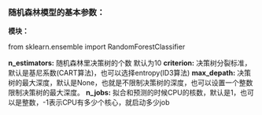 ### 随机森林模型的基本参数：
__模块：__

from sklearn.ensemble import RandomForestClassifier

__n_estimators:__   随机森林里决策树的个数 默认为10
__criterion:__      决策树分裂标准，默认是基尼系数(CART算法)，也可以选择entropy(ID3算法)
__max_depath:__     决策树的最大深度，默认是None，也就是不限制决策树的深度，也可以设置一个整数限制决策树的最大深度。
__n_jobs:__         拟合和预测的时候CPU的核数，默认是1，也可以是整数，-1表示CPU有多少个核心，就启动多少job
